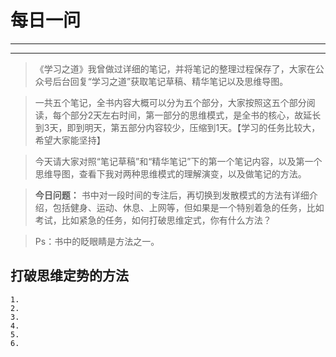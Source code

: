 # 每日一问 # 

---
<!-- toc -->
---

>《学习之道》我曾做过详细的笔记，并将笔记的整理过程保存了，大家在公众号后台回复“学习之道”获取笔记草稿、精华笔记以及思维导图。

>一共五个笔记，全书内容大概可以分为五个部分，大家按照这五个部分阅读，每个部分2天左右时间，第一部分的思维模式，是全书的核心，故延长到3天，即到明天，第五部分内容较少，压缩到1天。【学习的任务比较大，希望大家能坚持】

>今天请大家对照“笔记草稿”和“精华笔记”下的第一个笔记内容，以及第一个思维导图，查看下我对两种思维模式的理解演变，以及做笔记的方法。

>**今日问题：**
书中对一段时间的专注后，再切换到发散模式的方法有详细介绍，包括健身、运动、休息、上网等，但如果是一个特别着急的任务，比如考试，比如紧急的任务，如何打破思维定式，你有什么方法？

>Ps：书中的眨眼睛是方法之一。

## 打破思维定势的方法
    1. 
    2. 
    3. 
    4. 
    5. 
    6.  